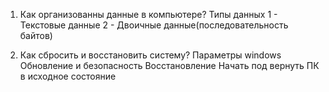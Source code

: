 1. Как организованны данные в компьютере? Типы данных
1 - Текстовые данные 2 - Двоичные данные(последовательность байтов)

2. Как сбросить и восстановить систему?
Параметры windows
Обновление и безопасность
Восстановление
Начать под вернуть ПК в исходное состояние
